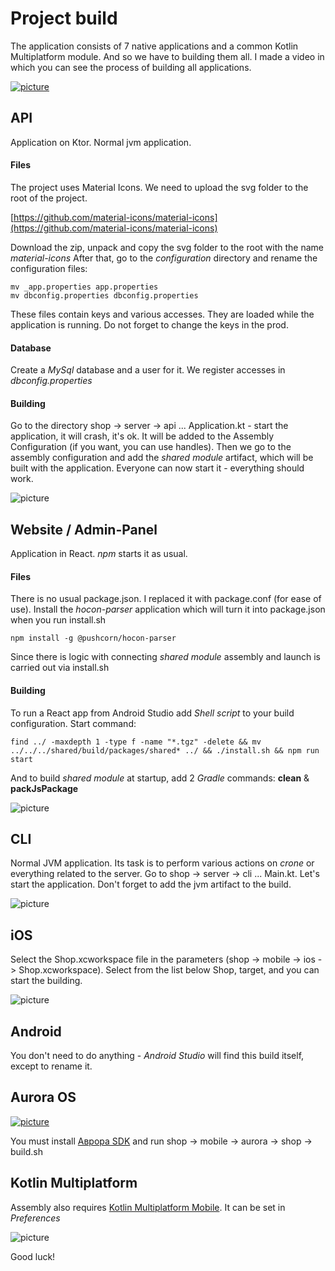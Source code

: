 Project build
===================

The application consists of 7 native applications and a common Kotlin Multiplatform module.
And so we have to building them all.
I made a video in which you can see the process of building all applications.

[![picture](https://keygenqt.github.io/km-shop/data/common/btn_youtube.png)](https://youtu.be/Nmne4W4ktH0)

## API

Application on Ktor. Normal jvm application.

#### Files

The project uses Material Icons. We need to upload the svg folder to the root of the project.

[https://github.com/material-icons/material-icons](https://github.com/material-icons/material-icons)

Download the zip, unpack and copy the svg folder to the root with the name *material-icons*
After that, go to the *configuration* directory and rename the configuration files:

```shell
mv _app.properties app.properties
mv dbconfig.properties dbconfig.properties
```

These files contain keys and various accesses. They are loaded while the application is running.
Do not forget to change the keys in the prod.

#### Database

Create a *MySql* database and a user for it. We register accesses in *dbconfig.properties*

#### Building

Go to the directory shop -> server -> api ... Application.kt - start the application, it will crash, it's ok.
It will be added to the Assembly Configuration (if you want, you can use handles).
Then we go to the assembly configuration and add the *shared module* artifact, which will be built with the application.
Everyone can now start it - everything should work.

![picture](https://keygenqt.github.io/km-shop/data/api/Screenshot_2022-12-30_at_05.05.55.png)

## Website / Admin-Panel

Application in React. *npm* starts it as usual.

#### Files

There is no usual package.json. I replaced it with package.conf (for ease of use).
Install the *hocon-parser* application which will turn it into package.json when you run install.sh

```shell
npm install -g @pushcorn/hocon-parser
```

Since there is logic with connecting *shared module* assembly and launch is carried out via install.sh

#### Building

To run a React app from Android Studio add *Shell script* to your build configuration. Start command:

```shell
find ../ -maxdepth 1 -type f -name "*.tgz" -delete && mv ../../../shared/build/packages/shared* ../ && ./install.sh && npm run start
```

And to build *shared module* at startup, add 2 *Gradle* commands: **clean** & **packJsPackage**

![picture](https://keygenqt.github.io/km-shop/data/frontend/Screenshot_2022-12-30_at_04.22.13.png)

## CLI

Normal JVM application. Its task is to perform various actions on *crone* or everything related to the server.
Go to shop -> server -> cli ... Main.kt. Let's start the application.
Don't forget to add the jvm artifact to the build.

![picture](https://keygenqt.github.io/km-shop/data/cli/Screenshot_2022-12-30_at_04.34.13.png)

## iOS

Select the Shop.xcworkspace file in the parameters (shop -> mobile -> ios -> Shop.xcworkspace).
Select from the list below Shop, target, and you can start the building.

![picture](https://keygenqt.github.io/km-shop/data/ios/Screenshot_2022-12-30_at_04.33.54.png)

## Android

You don't need to do anything - *Android Studio* will find this build itself, except to rename it.

## Aurora OS

[![picture](https://keygenqt.github.io/km-shop/data/common/btn_youtube.png)](https://youtu.be/MgwiskFeR8E)

You must install [Аврора SDK](https://community.omprussia.ru/documentation/software_development/sdk/downloads.html) and run shop -> mobile -> aurora -> shop -> build.sh

## Kotlin Multiplatform

Assembly also requires [Kotlin Multiplatform Mobile](https://plugins.jetbrains.com/plugin/14936-kotlin-multiplatform-mobile).
It can be set in *Preferences*

![picture](https://keygenqt.github.io/km-shop/data/common/Screenshot_2022-12-30_at_04.39.52.png)

Good luck!